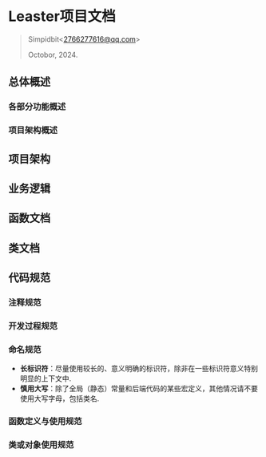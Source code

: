 # Leaster项目文档

> Simpidbit\<2766277616@qq.com\>
>
> Octobor, 2024.



## 总体概述

### 各部分功能概述



### 项目架构概述









## 项目架构





## 业务逻辑





## 函数文档



## 类文档



## 代码规范



### 注释规范



### 开发过程规范



### 命名规范

- **长标识符**：尽量使用较长的、意义明确的标识符，除非在一些标识符意义特别明显的上下文中.
- **慎用大写**：除了全局（静态）常量和后端代码的某些宏定义，其他情况请不要使用大写字母，包括类名.



### 函数定义与使用规范



### 类或对象使用规范

